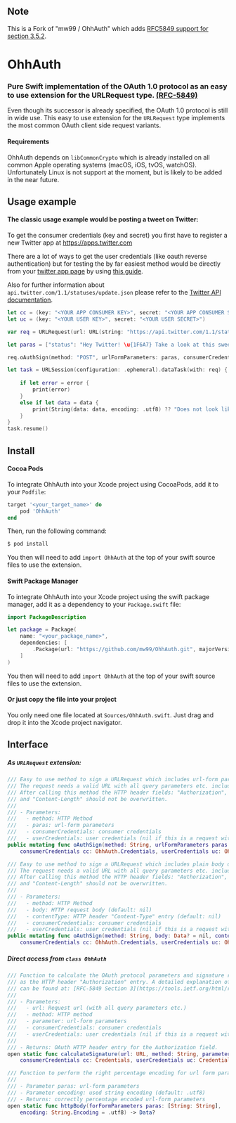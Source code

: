 ## Note
This is a Fork of "mw99 / OhhAuth" which adds [RFC5849 support for section 3.5.2](https://tools.ietf.org/html/rfc5849#section-3.5.2). 

# OhhAuth
### Pure Swift implementation of the OAuth 1.0 protocol as an easy to use extension for the URLRequest type. [(RFC-5849)](https://tools.ietf.org/html/rfc5849])

Even though its successor is already specified, the OAuth 1.0 protocol is still in wide use. This easy to use extension for the `URLRequest` type implements the most common OAuth client side request variants.


#### Requirements
OhhAuth depends on `libCommonCrypto` which is already installed on all common Apple operating systems (macOS, iOS, tvOS, watchOS). Unfortunately Linux is not support at the moment, but is likely to be added in the near future.


## Usage example

#### The classic usage example would be posting a tweet on Twitter:

To get the consumer credentials (key and secret) you first have to register a new Twitter app at https://apps.twitter.com

There are a lot of ways to get the user credentials (like oauth reverse authentication) but for testing the by far easiest method would be directly from your [twitter app page](https://apps.twitter.com) by using [this guide](https://dev.twitter.com/oauth/overview/application-owner-access-tokens).

Also for further information about `api.twitter.com/1.1/statuses/update.json` please refer to the [Twitter API documentation](https://dev.twitter.com/rest/reference/post/statuses/update).


```swift
let cc = (key: "<YOUR APP CONSUMER KEY>", secret: "<YOUR APP CONSUMER SECRET>")
let uc = (key: "<YOUR USER KEY>", secret: "<YOUR USER SECRET>")

var req = URLRequest(url: URL(string: "https://api.twitter.com/1.1/statuses/update.json")!)

let paras = ["status": "Hey Twitter! \u{1F6A7} Take a look at this sweet UUID: \(UUID())"]

req.oAuthSign(method: "POST", urlFormParameters: paras, consumerCredentials: cc, userCredentials: uc)

let task = URLSession(configuration: .ephemeral).dataTask(with: req) { (data, response, error) in
    
    if let error = error {
        print(error)
    }
    else if let data = data {
        print(String(data: data, encoding: .utf8) ?? "Does not look like a utf8 response :(")
    }
}
task.resume()
```

## Install

#### Cocoa Pods

To integrate OhhAuth into your Xcode project using CocoaPods, add it to your `Podfile`:

```ruby
target '<your_target_name>' do
    pod 'OhhAuth'
end
```

Then, run the following command:

```bash
$ pod install
```

You then will need to add `import OhhAuth` at the top of your swift source files to use the extension.


#### Swift Package Manager

To integrate OhhAuth into your Xcode project using the swift package manager, add it as a dependency to your `Package.swift` file:

```swift
import PackageDescription

let package = Package(
    name: "<your_package_name>",
    dependencies: [
        .Package(url: "https://github.com/mw99/OhhAuth.git", majorVersion: 1)
    ]
)
```

You then will need to add `import OhhAuth` at the top of your swift source files to use the extension.


#### Or just copy the file into your project

You only need one file located at `Sources/OhhAuth.swift`. Just drag and drop it into the Xcode project navigator.



## Interface

##### As `URLRequest` extension:
```swift
/// Easy to use method to sign a URLRequest which includes url-form parameters with OAuth.
/// The request needs a valid URL with all query parameters etc. included.
/// After calling this method the HTTP header fields: "Authorization", "Content-Type" 
/// and "Content-Length" should not be overwritten.
///
/// - Parameters:
///   - method: HTTP Method
///   - paras: url-form parameters
///   - consumerCredentials: consumer credentials
///   - userCredentials: user credentials (nil if this is a request without user association)
public mutating func oAuthSign(method: String, urlFormParameters paras: [String: String],
    consumerCredentials cc: OhhAuth.Credentials, userCredentials uc: OhhAuth.Credentials? = nil)
```

```swift
/// Easy to use method to sign a URLRequest which includes plain body data with OAuth.
/// The request needs a valid URL with all query parameters etc. included.
/// After calling this method the HTTP header fields: "Authorization", "Content-Type"
/// and "Content-Length" should not be overwritten.
///
/// - Parameters:
///   - method: HTTP Method
///   - body: HTTP request body (default: nil)
///   - contentType: HTTP header "Content-Type" entry (default: nil)
///   - consumerCredentials: consumer credentials
///   - userCredentials: user credentials (nil if this is a request without user association)
public mutating func oAuthSign(method: String, body: Data? = nil, contentType: String? = nil,
    consumerCredentials cc: OhhAuth.Credentials, userCredentials uc: OhhAuth.Credentials? = nil)
```

##### Direct access from `class OhhAuth`


```swift
/// Function to calculate the OAuth protocol parameters and signature ready to be added
/// as the HTTP header "Authorization" entry. A detailed explanation of the procedure 
/// can be found at: [RFC-5849 Section 3](https://tools.ietf.org/html/rfc5849#section-3)
///
/// - Parameters:
///   - url: Request url (with all query parameters etc.)
///   - method: HTTP method
///   - parameter: url-form parameters
///   - consumerCredentials: consumer credentials
///   - userCredentials: user credentials (nil if this is a request without user association)
///
/// - Returns: OAuth HTTP header entry for the Authorization field.
open static func calculateSignature(url: URL, method: String, parameter: [String: String],
    consumerCredentials cc: Credentials, userCredentials uc: Credentials?) -> String
```

```swift    
/// Function to perform the right percentage encoding for url form parameters.
///
/// - Parameter paras: url-form parameters
/// - Parameter encoding: used string encoding (default: .utf8)
/// - Returns: correctly percentage encoded url-form parameters
open static func httpBody(forFormParameters paras: [String: String], 
    encoding: String.Encoding = .utf8) -> Data?
```

